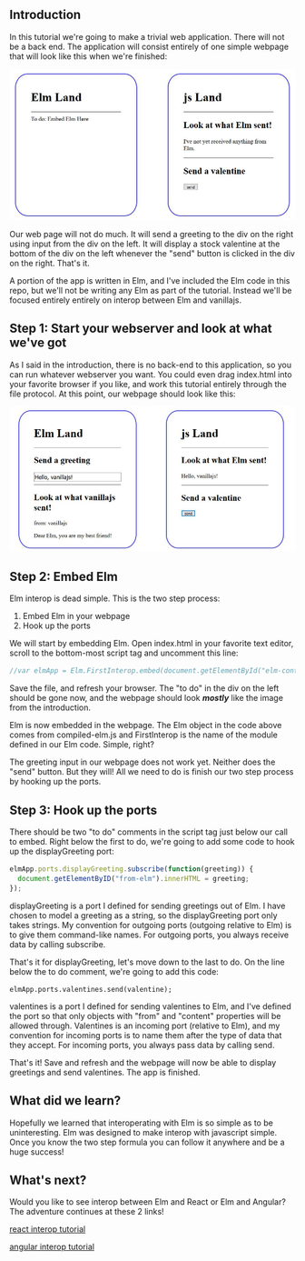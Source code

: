 ## Introduction

In this tutorial we're going to make a trivial web application. There will not be a back end. The application will consist entirely of one simple webpage that will look like this when we're finished:

![end result](readme-content/initial-page.jpg)

Our web page will not do much. It will send a greeting to the div on the right using input from the div on the left. It will display a stock valentine at the bottom of the div on the left whenever the "send" button is clicked in the div on the right. That's it.

A portion of the app is written in Elm, and I've included the Elm code in this repo, but we'll not be writing any Elm as part of the tutorial. Instead we'll be focused entirely entirely on interop between Elm and vanillajs.

## Step 1: Start your webserver and look at what we've got

As I said in the introduction, there is no back-end to this application, so you can run whatever webserver you want. You could even drag index.html into your favorite browser if you like, and work this tutorial entirely through the file protocol.  At this point, our webpage should look like this:

![initial webpage](readme-content/end-result.jpg)



## Step 2: Embed Elm

Elm interop is dead simple. This is the two step process:

1. Embed Elm in your webpage
2. Hook up the ports

We will start by embedding Elm. Open index.html in your favorite text editor, scroll to the bottom-most script tag and uncomment this line:

```javascript
//var elmApp = Elm.FirstInterop.embed(document.getElementById("elm-container"));
```

Save the file, and refresh your browser. The "to do" in the div on the left should be gone now, and the webpage should look ***mostly*** like the image from the introduction.

Elm is now embedded in the webpage. The Elm object in the code above comes from compiled-elm.js and FirstInterop is the name of the module defined in our Elm code. Simple, right?

The greeting input in our webpage does not work yet.  Neither does the "send" button. But they will! All we need to do is finish our two step process by hooking up the ports.

## Step 3: Hook up the ports

There should be two "to do" comments in the script tag just below our call to embed. Right below the first to do, we're going to add some code to hook up the displayGreeting port:

```javascript
elmApp.ports.displayGreeting.subscribe(function(greeting)) {
  document.getElementByID("from-elm").innerHTML = greeting;
});
```

displayGreeting is a port I defined for sending greetings out of Elm. I have chosen to model a greeting as a string, so the displayGreeting port only takes strings. My convention for outgoing ports (outgoing relative to Elm) is to give them command-like names. For outgoing ports, you always receive data by calling subscribe.

That's it for displayGreeting, let's move down to the last to do.  On the line below the to do comment, we're going to add this code:

```
elmApp.ports.valentines.send(valentine);
```

valentines is a port I defined for sending valentines to Elm, and I've defined the port so that only objects with "from" and "content" properties will be allowed through. Valentines is an incoming port (relative to Elm), and my convention for incoming ports is to name them after the type of data that they accept. For incoming ports, you always pass data by calling send.

That's it! Save and refresh and the webpage will now be able to display greetings and send valentines. The app is finished.

## What did we learn?

Hopefully we learned that interoperating with Elm is so simple as to be uninteresting. Elm was designed to make interop with javascript simple. Once you know the two step formula you can follow it anywhere and be a huge success!

## What's next?

Would you like to see interop between Elm and React or Elm and Angular? The adventure continues at these 2 links!

[react interop tutorial](https://jordanwilcken.github.io)

[angular interop tutorial](https://jordanwilcken.github.io)
